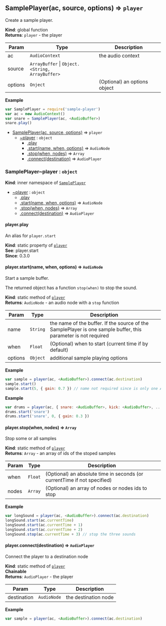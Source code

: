 <a name="SamplePlayer"></a>

## SamplePlayer(ac, source, options) ⇒ <code>player</code>
Create a sample player.

**Kind**: global function  
**Returns**: <code>player</code> - the player  

| Param | Type | Description |
| --- | --- | --- |
| ac | <code>AudioContext</code> | the audio context |
| source | <code>ArrayBuffer</code> &#124; <code>Object.&lt;String, ArrayBuffer&gt;</code> |  |
| options | <code>Onject</code> | (Optional) an options object |

**Example**  
```js
var SamplePlayer = require('sample-player')
var ac = new AudioContext()
var snare = SamplePlayer(ac, <AudioBuffer>)
snare.play()
```

* [SamplePlayer(ac, source, options)](#SamplePlayer) ⇒ <code>player</code>
    * [~player](#SamplePlayer..player) : <code>object</code>
        * [.play](#SamplePlayer..player.play)
        * [.start(name, when, options)](#SamplePlayer..player.start) ⇒ <code>AudioNode</code>
        * [.stop(when, nodes)](#SamplePlayer..player.stop) ⇒ <code>Array</code>
        * [.connect(destination)](#SamplePlayer..player.connect) ⇒ <code>AudioPlayer</code>

<a name="SamplePlayer..player"></a>

### SamplePlayer~player : <code>object</code>
**Kind**: inner namespace of <code>[SamplePlayer](#SamplePlayer)</code>  

* [~player](#SamplePlayer..player) : <code>object</code>
    * [.play](#SamplePlayer..player.play)
    * [.start(name, when, options)](#SamplePlayer..player.start) ⇒ <code>AudioNode</code>
    * [.stop(when, nodes)](#SamplePlayer..player.stop) ⇒ <code>Array</code>
    * [.connect(destination)](#SamplePlayer..player.connect) ⇒ <code>AudioPlayer</code>

<a name="SamplePlayer..player.play"></a>

#### player.play
An alias for `player.start`

**Kind**: static property of <code>[player](#SamplePlayer..player)</code>  
**See**: player.start  
**Since**: 0.3.0  
<a name="SamplePlayer..player.start"></a>

#### player.start(name, when, options) ⇒ <code>AudioNode</code>
Start a sample buffer.

The returned object has a function `stop(when)` to stop the sound.

**Kind**: static method of <code>[player](#SamplePlayer..player)</code>  
**Returns**: <code>AudioNode</code> - an audio node with a `stop` function  

| Param | Type | Description |
| --- | --- | --- |
| name | <code>String</code> | the name of the buffer. If the source of the SamplePlayer is one sample buffer, this parameter is not required |
| when | <code>Float</code> | (Optional) when to start (current time if by default) |
| options | <code>Object</code> | additional sample playing options |

**Example**  
```js
var sample = player(ac, <AudioBuffer>).connect(ac.destination)
sample.start()
sample.start(5, { gain: 0.7 }) // name not required since is only one AudioBuffer
```
**Example**  
```js
var drums = player(ac, { snare: <AudioBuffer>, kick: <AudioBuffer>, ... }).connect(ac.destination)
drums.start('snare')
drums.start('snare', 0, { gain: 0.3 })
```
<a name="SamplePlayer..player.stop"></a>

#### player.stop(when, nodes) ⇒ <code>Array</code>
Stop some or all samples

**Kind**: static method of <code>[player](#SamplePlayer..player)</code>  
**Returns**: <code>Array</code> - an array of ids of the stoped samples  

| Param | Type | Description |
| --- | --- | --- |
| when | <code>Float</code> | (Optional) an absolute time in seconds (or currentTime if not specified) |
| nodes | <code>Array</code> | (Optional) an array of nodes or nodes ids to stop |

**Example**  
```js
var longSound = player(ac, <AudioBuffer>).connect(ac.destination)
longSound.start(ac.currentTime)
longSound.start(ac.currentTime + 1)
longSound.start(ac.currentTime + 2)
longSound.stop(ac.currentTime + 3) // stop the three sounds
```
<a name="SamplePlayer..player.connect"></a>

#### player.connect(destination) ⇒ <code>AudioPlayer</code>
Connect the player to a destination node

**Kind**: static method of <code>[player](#SamplePlayer..player)</code>  
**Chainable**  
**Returns**: <code>AudioPlayer</code> - the player  

| Param | Type | Description |
| --- | --- | --- |
| destination | <code>AudioNode</code> | the destination node |

**Example**  
```js
var sample = player(ac, <AudioBuffer>).connect(ac.destination)
```
